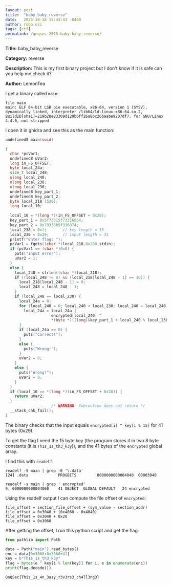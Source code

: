 ```yaml
---
layout: post
title:  "baby_baby_reverse"
date:   2025-10-18 15:43:43 -0400
author: robo.uzi
tags: [ctf]
permalink: /qnqsec-2025-baby-baby-reverse/
---
```


**Title:** baby_baby_reverse

**Category:** reverse

**Description:** This is my first binary project but I don't know if it is safe can you help me check it?

**Author:** LemonTea

I get a binary called `main`:
```shell
file main  
main: ELF 64-bit LSB pie executable, x86-64, version 1 (SYSV), dynamically linked, interpreter /lib64/ld-linux-x86-64.so.2, BuildID[sha1]=219b28e83309d120b6ff26a8bc26baabe9207df7, for GNU/Linux 4.4.0, not stripped
```

I open it in ghidra and see this as the main function:
```d
undefined8 main(void)

{
  char *pcVar1;
  undefined8 uVar2;
  long in_FS_OFFSET;
  byte local_24a;
  size_t local_248;
  ulong local_240;
  ulong local_238;
  ulong local_230;
  undefined8 key_part_1;
  undefined8 key_part_2;
  byte local_218 [520];
  long local_10;
  
  local_10 = *(long *)(in_FS_OFFSET + 0x28);
  key_part_1 = 0x5f73315f73316854;
  key_part_2 = 0x79336b5f336874;
  local_238 = 0xf;       // key length = 15
  local_230 = 0x29;      // input length = 41
  printf("Enter flag: ");
  pcVar1 = fgets((char *)local_218,0x200,stdin);
  if (pcVar1 == (char *)0x0) {
    puts("Input error");
    uVar2 = 1;
  }
  else {
    local_248 = strlen((char *)local_218);
    if ((local_248 != 0) && (local_218[local_248 - 1] == 10)) {
      local_218[local_248 - 1] = 0;
      local_248 = local_248 - 1;
    }
    if (local_248 == local_230) {
      local_24a = 0;
      for (local_240 = 0; local_240 < local_230; local_240 = local_240 + 1) {
        local_24a = local_24a |
                    encrypted[local_240] ^
                    *(byte *)((long)&key_part_1 + local_240 % local_238) ^ local_218[local_240];
      }
      if (local_24a == 0) {
        puts("Correct!");
      }
      else {
        puts("Wrong!");
      }
      uVar2 = 0;
    }
    else {
      puts("Wrong!");
      uVar2 = 0;
    }
  }
  if (local_10 == *(long *)(in_FS_OFFSET + 0x28)) {
    return uVar2;
  }
                    /* WARNING: Subroutine does not return */
  __stack_chk_fail();
}
```
The binary checks that the input equals `encrypted[i] ^ key[i % 15]` for 41 bytes (0x29). 

To get the flag I need the 15 byte key (the program stores it in two 8 byte constants (it is `Th1s_1s_th3_k3y`)), and the 41 bytes of the `encrypted` global array.

I find this with `readelf`:
```shell
readelf -S main | grep -E '\.data'
[24] .data             PROGBITS         0000000000004040  00003040

readelf -s main | grep ' encrypted'
9: 0000000000004060    41 OBJECT  GLOBAL DEFAULT   24 encrypted
```

Using the readelf output I can compute the file offset of `encrypted`:
```
file_offset = section_file_offset + (sym_value - section_addr)
file_offset = 0x3040 + (0x4060 - 0x4040)
file_offset = 0x3040 + 0x20
file_offset = 0x3060
```

After getting the offset, I run this python script and get the flag:
```python
from pathlib import Path

data = Path("main").read_bytes()
enc = data[0x3060:0x3060+41]
key = b"Th1s_1s_th3_k3y"
flag = bytes(e ^ key[i % len(key)] for i, e in enumerate(enc))
print(flag.decode())
```

`QnQSec{This_1s_4n_3asy_r3v3rs3_ch4ll3ng3}`